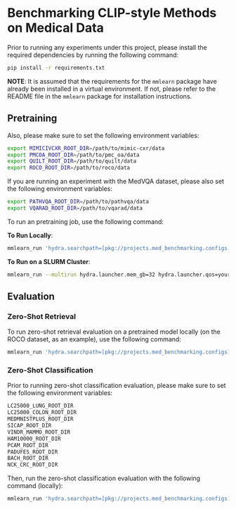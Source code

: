 # Benchmarking CLIP-style Methods on Medical Data
Prior to running any experiments under this project, please install the required dependencies by running the following command:
```bash
pip install -r requirements.txt
```
**NOTE**: It is assumed that the requirements for the `mmlearn` package have already been installed in a virtual environment.
If not, please refer to the README file in the `mmlearn` package for installation instructions.

## Pretraining
Also, please make sure to set the following environment variables:
```bash
export MIMICIVCXR_ROOT_DIR=/path/to/mimic-cxr/data
export PMCOA_ROOT_DIR=/path/to/pmc_oa/data
export QUILT_ROOT_DIR=/path/to/quilt/data
export ROCO_ROOT_DIR=/path/to/roco/data
```

If you are running an experiment with the MedVQA dataset, please also set the following environment variables:
```bash
export PATHVQA_ROOT_DIR=/path/to/pathvqa/data
export VQARAD_ROOT_DIR=/path/to/vqarad/data
```

To run an pretraining job, use the following command:

**To Run Locally**:
```bash
mmlearn_run 'hydra.searchpath=[pkg://projects.med_benchmarking.configs]' +experiment=baseline experiment_name=test
```

**To Run on a SLURM Cluster**:
```bash
mmlearn_run --multirun hydra.launcher.mem_gb=32 hydra.launcher.qos=your_qos hydra.launcher.partition=your_partition hydra.launcher.gres=gpu:4 hydra.launcher.cpus_per_task=8 hydra.launcher.tasks_per_node=4 hydra.launcher.nodes=1 hydra.launcher.stderr_to_stdout=true hydra.launcher.timeout_min=60 '+hydra.launcher.additional_parameters={export: ALL}' 'hydra.searchpath=[pkg://projects.med_benchmarking.configs]' +experiment=baseline experiment_name=test
```

## Evaluation
### Zero-Shot Retrieval
To run zero-shot retrieval evaluation on a pretrained model locally (on the ROCO dataset, as an example), use the following command:
```bash
mmlearn_run 'hydra.searchpath=[pkg://projects.med_benchmarking.configs]' +experiment=baseline job_type=eval +datasets@datasets.test=ROCO datasets.test.split=test +datasets/tokenizers@dataloader.test.collate_fn.batch_processors.text=HFCLIPTokenizer +datasets/transforms@datasets.test.transform=med_clip_vision_transform datasets.test.transform.job_type=eval dataloader.test.batch_size=32 dataloader.test.num_workers=2 resume_from_checkpoint=/path/to/your/checkpoint experiment_name=test
```

### Zero-Shot Classification
Prior to running zero-shot classification evaluation, please make sure to set the following environment variables:
```bash
LC25000_LUNG_ROOT_DIR
LC25000_COLON_ROOT_DIR
MEDMNISTPLUS_ROOT_DIR
SICAP_ROOT_DIR
VINDR_MAMMO_ROOT_DIR
HAM10000_ROOT_DIR
PCAM_ROOT_DIR
PADUFES_ROOT_DIR
BACH_ROOT_DIR
NCK_CRC_ROOT_DIR
```

Then, run the zero-shot classification evaluation with the following command (locally):
```bash
mmlearn_run 'hydra.searchpath=[pkg://projects.med_benchmarking.configs]' +experiment=zeroshot_classification_eval experiment_name=zs_eval resume_from_checkpoint=/path/to/your/checkpoint
```
